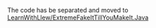 The code has be separated and moved to [LearnWithLlew/ExtremeFakeItTillYouMakeIt.Java](https://github.com/LearnWithLlew/ExtremeFakeItTillYouMakeIt.Java)